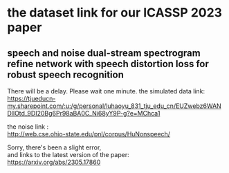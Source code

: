 # the dataset link for our ICASSP 2023 paper
## speech and noise dual-stream spectrogram refine network with speech distortion loss for robust speech recognition

There will be a delay. Please wait one minute.
the simulated data link:  
https://tjueducn-my.sharepoint.com/:u:/g/personal/luhaoyu_831_tju_edu_cn/EUZwebz6WANDllOtd_9DI20Bg6Pr98aBA0C_Ni68yY9P-g?e=MChca1

the noise link :  
http://web.cse.ohio-state.edu/pnl/corpus/HuNonspeech/

Sorry, there's been a slight error,  
and links to the latest version of the paper:  
https://arxiv.org/abs/2305.17860
